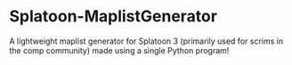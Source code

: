# Splatoon-MaplistGenerator
A lightweight maplist generator for Splatoon 3 (primarily used for scrims in the comp community) made using a single Python program!
